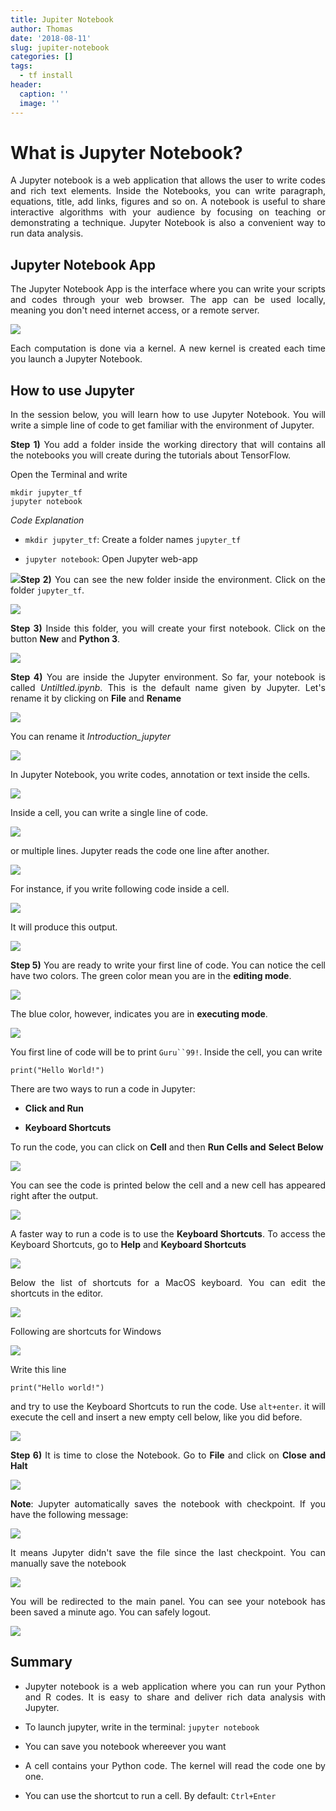 ```yaml
---
title: Jupiter Notebook
author: Thomas
date: '2018-08-11'
slug: jupiter-notebook
categories: []
tags:
  - tf install
header:
  caption: ''
  image: ''
---
```


<style>
body {
text-align: justify}
</style>

# What is Jupyter Notebook?

A Jupyter notebook is a web application that allows the user to write
codes and rich text elements. Inside the Notebooks, you can write
paragraph, equations, title, add links, figures and so on. A notebook is
useful to share interactive algorithms with your audience by focusing on
teaching or demonstrating a technique. Jupyter Notebook is also a
convenient way to run data analysis.

## Jupyter Notebook App

The Jupyter Notebook App is the interface where you can write your
scripts and codes through your web browser. The app can be used locally,
meaning you don't need internet access, or a remote server.

<img src="/tensorflow/8_jupiter-notebook_files/image029.png" >

Each computation is done via a kernel. A new kernel is created each time
you launch a Jupyter Notebook.

## How to use Jupyter

In the session below, you will learn how to use Jupyter Notebook. You
will write a simple line of code to get familiar with the environment of
Jupyter.

**Step 1)** You add a folder inside the working directory that will
contains all the notebooks you will create during the tutorials about
TensorFlow.

Open the Terminal and write

    mkdir jupyter_tf
    jupyter notebook

*Code Explanation*

-   `mkdir jupyter_tf`: Create a folder names `jupyter_tf`

-   `jupyter notebook`: Open Jupyter web-app

<img src="/tensorflow/8_jupiter-notebook_files/image030.png" >**Step 2)** You can see the new folder inside the environment. Click on
the folder `jupyter_tf`.

<img src="/tensorflow/8_jupiter-notebook_files/image031.png" >

**Step 3)** Inside this folder, you will create your first notebook.
Click on the button **New** and **Python 3**.

<img src="/tensorflow/8_jupiter-notebook_files/image032.png" >

**Step 4)** You are inside the Jupyter environment. So far, your
notebook is called *Untiltled.ipynb*. This is the default name given by
Jupyter. Let's rename it by clicking on **File** and **Rename**

<img src="/tensorflow/8_jupiter-notebook_files/image032.png" >

You can rename it *Introduction\_jupyter*

<img src="/tensorflow/8_jupiter-notebook_files/image034.png" >

In Jupyter Notebook, you write codes, annotation or text inside the
cells.

<img src="/tensorflow/8_jupiter-notebook_files/image035.png" >

Inside a cell, you can write a single line of code.

<img src="/tensorflow/8_jupiter-notebook_files/image036.png" >

or multiple lines. Jupyter reads the code one line after another.

<img src="/tensorflow/8_jupiter-notebook_files/image037.png" >

For instance, if you write following code inside a cell.

<img src="/tensorflow/8_jupiter-notebook_files/image038.png" >

It will produce this output.

<img src="/tensorflow/8_jupiter-notebook_files/image039.png" >

**Step 5)** You are ready to write your first line of code. You can
notice the cell have two colors. The green color mean you are in the
**editing mode**.

<img src="/tensorflow/8_jupiter-notebook_files/image040.png" >

The blue color, however, indicates you are in **executing mode**.

<img src="/tensorflow/8_jupiter-notebook_files/image041.png" >

You first line of code will be to print `Guru``99!`. Inside the cell,
you can write

    print("Hello World!")

There are two ways to run a code in Jupyter:

-   **Click and Run**

-   **Keyboard Shortcuts**

To run the code, you can click on **Cell** and then **Run Cells and**
**Select Below**



<img src="/tensorflow/8_jupiter-notebook_files/image042.png" >

You can see the code is printed below the cell and a new cell has
appeared right after the output.

<img src="/tensorflow/8_jupiter-notebook_files/image043.png" >

A faster way to run a code is to use the **Keyboard Shortcuts**. To
access the Keyboard Shortcuts, go to **Help** and **Keyboard Shortcuts**

<img src="/tensorflow/8_jupiter-notebook_files/image044.png" >

Below the list of shortcuts for a MacOS keyboard. You can edit the
shortcuts in the editor.

<img src="/tensorflow/8_jupiter-notebook_files/image045.png" >

Following are shortcuts for Windows

<img src="/tensorflow/8_jupiter-notebook_files/image046.png" >

Write this line

    print("Hello world!")

and try to use the Keyboard Shortcuts to run the code. Use `alt+enter`.
it will execute the cell and insert a new empty cell below, like you did
before.

<img src="/tensorflow/8_jupiter-notebook_files/image047.png" >

**Step 6)** It is time to close the Notebook. Go to **File** and click
on **Close and Halt**

<img src="/tensorflow/8_jupiter-notebook_files/image048.png" >

**Note**: Jupyter automatically saves the notebook with checkpoint. If
you have the following message:

<img src="/tensorflow/8_jupiter-notebook_files/image049.png" >

It means Jupyter didn't save the file since the last checkpoint. You can
manually save the notebook

<img src="/tensorflow/8_jupiter-notebook_files/image050.png" >

You will be redirected to the main panel. You can see your notebook has
been saved a minute ago. You can safely logout.

<img src="/tensorflow/8_jupiter-notebook_files/image051.png" >

## Summary

-   Jupyter notebook is a web application where you can run your Python
    and R codes. It is easy to share and deliver rich data analysis with
    Jupyter.

-   To launch jupyter, write in the terminal: `jupyter notebook`

-   You can save you notebook whereever you want

-   A cell contains your Python code. The kernel will read the code one
    by one.

-   You can use the shortcut to run a cell. By default: `Ctrl+Enter`



